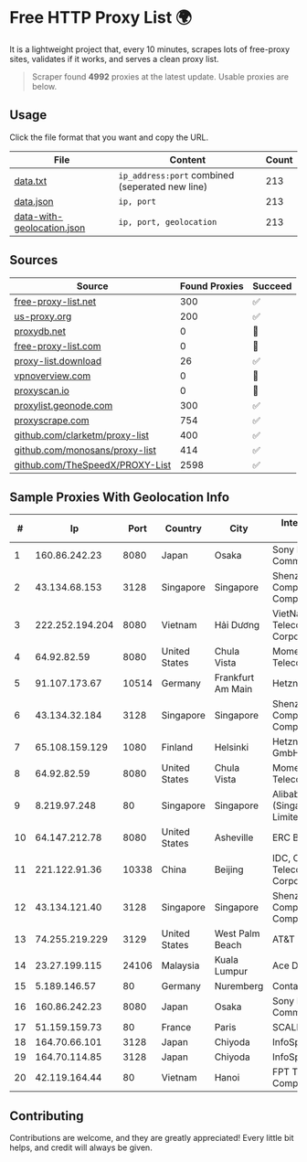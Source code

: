 
# Free HTTP Proxy List 🌍

It is a lightweight project that, every 10 minutes, scrapes lots of free-proxy sites, validates if it works, and serves a clean proxy list.


> Scraper found **4992** proxies at the latest update. Usable proxies are below.

## Usage

Click the file format that you want and copy the URL.


|File|Content|Count|
|----|-------|-----|
|[data.txt](https://raw.githubusercontent.com/themiralay/Proxy-List-World/master/data.txt)|`ip_address:port` combined (seperated new line)|213|
|[data.json](https://raw.githubusercontent.com/themiralay/Proxy-List-World/master/data.json)|`ip, port`|213|
|[data-with-geolocation.json](https://raw.githubusercontent.com/themiralay/Proxy-List-World/master/data-with-geolocation.json)|`ip, port, geolocation`|213|

## Sources

|Source|Found Proxies|Succeed|
|------|-------------|-------|
|[free-proxy-list.net](https://free-proxy-list.net)|300|✅|
|[us-proxy.org](https://www.us-proxy.org)|200|✅|
|[proxydb.net](http://proxydb.net)|0|🚫|
|[free-proxy-list.com](https://free-proxy-list.com/?page=&port=&type%5B%5D=http&type%5B%5D=https&up_time=0&search=Search)|0|🚫|
|[proxy-list.download](https://www.proxy-list.download/HTTP)|26|✅|
|[vpnoverview.com](https://vpnoverview.com/privacy/anonymous-browsing/free-proxy-servers)|0|🚫|
|[proxyscan.io](https://www.proxyscan.io)|0|🚫|
|[proxylist.geonode.com](https://proxylist.geonode.com/api/proxy-list?limit=300&page=1&sort_by=lastChecked&sort_type=desc&protocols=http,https)|300|✅|
|[proxyscrape.com](https://api.proxyscrape.com/v2/?request=displayproxies&protocol=http&timeout=10000&country=all&ssl=all&anonymity=all)|754|✅|
|[github.com/clarketm/proxy-list](https://raw.githubusercontent.com/clarketm/proxy-list/master/proxy-list-raw.txt)|400|✅|
|[github.com/monosans/proxy-list](https://raw.githubusercontent.com/monosans/proxy-list/main/proxies/http.txt)|414|✅|
|[github.com/TheSpeedX/PROXY-List](https://raw.githubusercontent.com/TheSpeedX/PROXY-List/master/http.txt)|2598|✅|


## Sample Proxies With Geolocation Info

|#|Ip|Port|Country|City|Internet Service Provider|
|-|--|----|-------|----|-------------------------|
|1|160.86.242.23|8080|Japan|Osaka|Sony Network Communications Inc|
|2|43.134.68.153|3128|Singapore|Singapore|Shenzhen Tencent Computer Systems Company Limited|
|3|222.252.194.204|8080|Vietnam|Hải Dương|VietNam Post and Telecom Corporation|
|4|64.92.82.59|8080|United States|Chula Vista|Momentum Telecom, Inc.|
|5|91.107.173.67|10514|Germany|Frankfurt Am Main|Hetzner Online AG|
|6|43.134.32.184|3128|Singapore|Singapore|Shenzhen Tencent Computer Systems Company Limited|
|7|65.108.159.129|1080|Finland|Helsinki|Hetzner Online GmbH|
|8|64.92.82.59|8080|United States|Chula Vista|Momentum Telecom, Inc.|
|9|8.219.97.248|80|Singapore|Singapore|Alibaba Cloud (Singapore) Private Limited|
|10|64.147.212.78|8080|United States|Asheville|ERC Broadband|
|11|221.122.91.36|10338|China|Beijing|IDC, China Telecommunications Corporation|
|12|43.134.121.40|3128|Singapore|Singapore|Shenzhen Tencent Computer Systems Company Limited|
|13|74.255.219.229|3129|United States|West Palm Beach|AT&T Corp.|
|14|23.27.199.115|24106|Malaysia|Kuala Lumpur|Ace Data Centers II|
|15|5.189.146.57|80|Germany|Nuremberg|Contabo GmbH|
|16|160.86.242.23|8080|Japan|Osaka|Sony Network Communications Inc|
|17|51.159.159.73|80|France|Paris|SCALEWAY|
|18|164.70.66.101|3128|Japan|Chiyoda|InfoSphere|
|19|164.70.114.85|3128|Japan|Chiyoda|InfoSphere|
|20|42.119.164.44|80|Vietnam|Hanoi|FPT Telecom Company|



## Contributing

Contributions are welcome, and they are greatly appreciated! Every
little bit helps, and credit will always be given.

